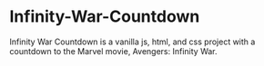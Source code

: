 # Infinity-War-Countdown

Infinity War Countdown is a vanilla js, html, and css project with a countdown to the Marvel movie, Avengers: Infinity War.
